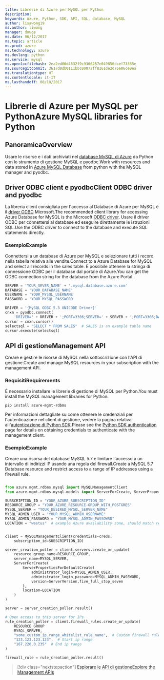 ```yaml
---
title: Librerie di Azure per MySQL per Python
description: 
keywords: Azure, Python, SDK, API, SQL, database, MySQL
author: lisawong19
ms.author: liwong
manager: douge
ms.date: 06/12/2017
ms.topic: article
ms.prod: azure
ms.technology: azure
ms.devlang: python
ms.service: mysql
ms.openlocfilehash: 2ea2ed06d4532f9c9366257e049856dcef73385e
ms.sourcegitcommit: 3617d0db0111bbc00072ff8161de2d76606ce0ea
ms.translationtype: HT
ms.contentlocale: it-IT
ms.lasthandoff: 08/18/2017
---
```

# <a name="azure-mysql-libraries-for-python"></a><span data-ttu-id="9f1b7-103">Librerie di Azure per MySQL per Python</span><span class="sxs-lookup"><span data-stu-id="9f1b7-103">Azure MySQL libraries for Python</span></span> 

## <a name="overview"></a><span data-ttu-id="9f1b7-104">Panoramica</span><span class="sxs-lookup"><span data-stu-id="9f1b7-104">Overview</span></span>

<span data-ttu-id="9f1b7-105">Usare le risorse e i dati archiviati nel [database MySQL di Azure](/azure/mysql/overview) da Python con lo strumento di gestione MySQL e pyodbc.</span><span class="sxs-lookup"><span data-stu-id="9f1b7-105">Work with resources and data stored in [Azure MySQL Database](/azure/mysql/overview) from python with the MySQL manager and pyodbc.</span></span>

## <a name="client-odbc-driver-and-pyodbc"></a><span data-ttu-id="9f1b7-106">Driver ODBC client e pyodbc</span><span class="sxs-lookup"><span data-stu-id="9f1b7-106">Client ODBC driver and pyodbc</span></span>

<span data-ttu-id="9f1b7-107">La libreria client consigliata per l'accesso al Database di Azure per MySQL è il [driver ODBC](/azure/sql-database/sql-database-connect-query-python#install-the-python-and-database-communication-libraries) Microsoft.</span><span class="sxs-lookup"><span data-stu-id="9f1b7-107">The recommended client library for accessing Azure Database for MySQL is the Microsoft [ODBC driver](/azure/sql-database/sql-database-connect-query-python#install-the-python-and-database-communication-libraries).</span></span> <span data-ttu-id="9f1b7-108">Usare il driver ODBC per connettersi al database ed eseguire direttamente le istruzioni SQL.</span><span class="sxs-lookup"><span data-stu-id="9f1b7-108">Use the ODBC driver to connect to the database and execute SQL statements directly.</span></span>

### <a name="example"></a><span data-ttu-id="9f1b7-109">Esempio</span><span class="sxs-lookup"><span data-stu-id="9f1b7-109">Example</span></span>

<span data-ttu-id="9f1b7-110">Connettersi a un database di Azure per MySQL e selezionare tutti i record nella tabella relativa alle vendite.</span><span class="sxs-lookup"><span data-stu-id="9f1b7-110">Connect to a Azure Database for MySQL and select all records in the sales table.</span></span> <span data-ttu-id="9f1b7-111">È possibile ottenere la stringa di connessione ODBC per il database dal portale di Azure.</span><span class="sxs-lookup"><span data-stu-id="9f1b7-111">You can get the ODBC connection string for the database from the Azure Portal.</span></span>

```python
SERVER = 'YOUR_SEVER_NAME' + '.mysql.database.azure.com'
DATABASE = 'YOUR_DATABASE_NAME'
USERNAME = 'YOUR_MYSQL_USERNAME'
PASSWORD = 'YOUR_MYSQL_PASSWORD'

DRIVER = '{MySQL ODBC 5.3 UNICODE Driver}'
cnxn = pyodbc.connect(
    'DRIVER=' + DRIVER + ';PORT=3306;SERVER=' + SERVER + ';PORT=3306;DATABASE=' + DATABASE + ';UID=' + USERNAME + ';PWD=' + PASSWORD)
cursor = cnxn.cursor()
selectsql = "SELECT * FROM SALES"  # SALES is an example table name
cursor.execute(selectsql)
```

## <a name="management-api"></a><span data-ttu-id="9f1b7-112">API di gestione</span><span class="sxs-lookup"><span data-stu-id="9f1b7-112">Management API</span></span>

<span data-ttu-id="9f1b7-113">Creare e gestire le risorse di MySQL nella sottoscrizione con l'API di gestione.</span><span class="sxs-lookup"><span data-stu-id="9f1b7-113">Create and manage MySQL resources in your subscription with the management API.</span></span>

### <a name="requirements"></a><span data-ttu-id="9f1b7-114">Requisiti</span><span class="sxs-lookup"><span data-stu-id="9f1b7-114">Requirements</span></span>
<span data-ttu-id="9f1b7-115">È necessario installare le librerie di gestione di MySQL per Python.</span><span class="sxs-lookup"><span data-stu-id="9f1b7-115">You must install the MySQL management libraries for Python.</span></span>
```bash
pip install azure-mgmt-rdbms
```

<span data-ttu-id="9f1b7-116">Per informazioni dettagliate su come ottenere le credenziali per l'autenticazione nel client di gestione, vedere la pagina relativa all'[autenticazione di Python SDK](https://docs.microsoft.com/python/azure/python-sdk-azure-authenticate).</span><span class="sxs-lookup"><span data-stu-id="9f1b7-116">Please see the [Python SDK authentication](https://docs.microsoft.com/python/azure/python-sdk-azure-authenticate) page for details on obtaining credentials to authenticate with the management client.</span></span>

### <a name="example"></a><span data-ttu-id="9f1b7-117">Esempio</span><span class="sxs-lookup"><span data-stu-id="9f1b7-117">Example</span></span>

<span data-ttu-id="9f1b7-118">Creare una risorsa del database MySQL 5.7 e limitare l'accesso a un intervallo di indirizzi IP usando una regola del firewall.</span><span class="sxs-lookup"><span data-stu-id="9f1b7-118">Create a MySQL 5.7 Database resource and restrict access to a range of IP addresses using a firewall rule.</span></span>

```python

from azure.mgmt.rdbms.mysql import MySQLManagementClient
from azure.mgmt.rdbms.mysql.models import ServerForCreate, ServerPropertiesForDefaultCreate, ServerVersion

SUBSCRIPTION_ID = "YOUR_AZURE_SUBSCRIPTION_ID"
RESOURCE_GROUP = "YOUR_AZURE_RESOURCE-GROUP_WITH_POSTGRES"
MYSQL_SERVER = "YOUR_DESIRED_MYSQL_SERVER_NAME"
MYSQL_ADMIN_USER = "YOUR_MYSQL_ADMIN_USERNAME"
MYSQL_ADMIN_PASSWORD = "YOUR_MYSQL_ADMIN_PASSOWRD"
LOCATION = "westus"  # example Azure availability zone, should match resource group


client = MySQLManagementClient(credentials=creds,
    subscription_id=SUBSCRIPTION_ID)

server_creation_poller = client.servers.create_or_update(
    resource_group_name=RESOURCE_GROUP,
    server_name=MYSQL_SERVER,
    ServerForCreate(
        ServerPropertiesForDefaultCreate(
            administrator_login=MYSQL_ADMIN_USER,
            administrator_login_password=MYSQL_ADMIN_PASSWORD,
            version=ServerVersion.five_full_stop_seven
        ),
        location=LOCATION
    )
)

server = server_creation_poller.result()

# Open access to this server for IPs
rule_creation_poller = client.firewall_rules.create_or_update(
    RESOURCE_GROUP
    MYSQL_SERVER,
    "some_custom_ip_range_whitelist_rule_name",  # Custom firewall rule name
    "123.123.123.123",  # Start ip range
    "167.220.0.235"  # End ip range
)

firewall_rule = rule_creation_poller.result()
```

> [!div class="nextstepaction"]
> [<span data-ttu-id="9f1b7-119">Esplorare le API di gestione</span><span class="sxs-lookup"><span data-stu-id="9f1b7-119">Explore the Management APIs</span></span>](/python/api/overview/azure/mysql/managementlibrary)